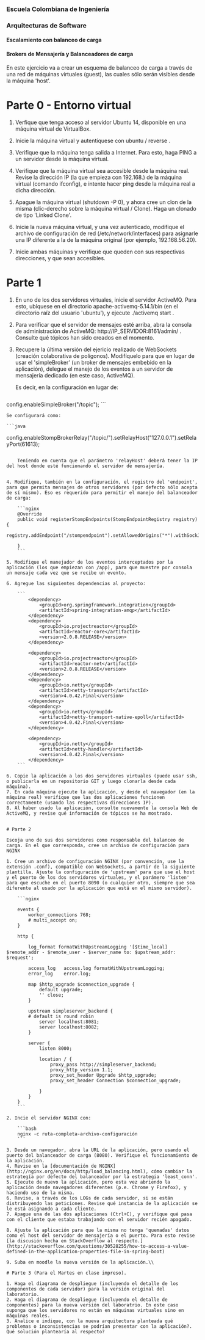 ### Escuela Colombiana de Ingeniería
### Arquitecturas de Software

#### Escalamiento con balanceo de carga 
#### Brokers de Mensajería y Balanceadores de carga

En este ejercicio va a crear un esquema de balanceo de carga a través de una red de máquinas virtuales (guest), las cuales sólo serán visibles desde la máquina 'host'.

# Parte 0 - Entorno virtual

1. Verfique que tenga acceso al servidor Ubuntu 14, disponible en una máquina virtual de VirtualBox.

2. Inicie la máquina virtual y autentíquese con   ubuntu / reverse .
3. Verifique que la máquina tenga salida a Internet. Para esto, haga PING a un servidor desde la máquina virtual.
4. Verifique que la máquina virtual sea accesible desde la máquina real. Revise la dirección IP (la que empieza con 192.168.) de la máquina virtual (comando ifconfig), e intente hacer ping desde la máquina real a dicha dirección.
5. Apague la máquina virtual (shutdown -P 0), y ahora cree un clon de la misma (clic-derecho sobre la máquina virtual  / Clone). Haga un clonado de tipo 'Linked Clone'.
6. Inicie la nueva máquina virtual, y una vez autenticado, modifique el archivo de configuración de red (/etc/network/interfaces) para asignarle una IP diferente a la de la máquina original (por ejemplo, 192.168.56.20).
7. Inicie ambas máquinas y verifique que queden con sus respectivas direcciones, y que sean accesibles.

# Parte 1

1. En uno de los dos servidores virtuales, inicie el servidor ActiveMQ. Para esto, ubíquese en el directorio apache-activemq-5.14.1/bin (en el directorio raíz del usuario 'ubuntu'), y ejecute ./activemq start .
2. Para verificar que el servidor de mensajes esté arriba, abra la consola de administración de ActiveMQ: http://IP_SERVIDOR:8161/admin/ . Consulte qué tópicos han sido creados en el momento.


3. Recupere la última versión del ejericio realizado de WebSockets (creación colaborativa de polígonos). Modifíquelo para que en lugar de usar el 'simpleBroker' (un broker de mensajes embebido en la aplicación), delegue el manejo de los eventos a un servidor de mensajería dedicado (en este caso, ActiveMQ).

	Es decir, en la configuración en lugar de:
	
	```java
config.enableSimpleBroker("/topic");
	```
	
	Se configurará como:

	```java
config.enableStompBrokerRelay("/topic/").setRelayHost("127.0.0.1").setRelayPort(61613);
```

	Teniendo en cuenta que el parámetro 'relayHost' deberá tener la IP del host donde esté funcionando el servidor de mensajería.
	

4. Modifique, también en la configuración, el registro del 'endpoint', para que permita mensajes de otros servidores (por defecto sólo acepta de sí mismo). Eso es requerido para permitir el manejo del balanceador de carga:

	```nginx
    @Override
    public void registerStompEndpoints(StompEndpointRegistry registry) {
        registry.addEndpoint("/stompendpoint").setAllowedOrigins("*").withSockJS();
        
    }
	```

5. Modifique el manejador de los eventos interceptados por la aplicación (los que empiezan con /app), para que muestre por consola un mensaje cada vez que se recibe un evento.

6. Agregue las siguientes dependencias al proyecto:

	```
        <dependency>
            <groupId>org.springframework.integration</groupId>
            <artifactId>spring-integration-amqp</artifactId>            
        </dependency>
        <dependency>
            <groupId>io.projectreactor</groupId>
            <artifactId>reactor-core</artifactId>
            <version>2.0.8.RELEASE</version>
        </dependency>    

        <dependency>
            <groupId>io.projectreactor</groupId>
            <artifactId>reactor-net</artifactId>
            <version>2.0.8.RELEASE</version>
        </dependency>    
        <dependency>
            <groupId>io.netty</groupId>
            <artifactId>netty-transport</artifactId>
            <version>4.0.42.Final</version>
        </dependency>                                
        <dependency>
            <groupId>io.netty</groupId>
            <artifactId>netty-transport-native-epoll</artifactId>
            <version>4.0.42.Final</version>
        </dependency>                                

        <dependency>
            <groupId>io.netty</groupId>
            <artifactId>netty-handler</artifactId>
            <version>4.0.42.Final</version>
        </dependency>
	```

6. Copie la aplicación a los dos servidores virtuales (puede usar ssh, o publicarla en un repositorio GIT y luego clonarla desde cada máquina).
7. En cada máquina ejecute la aplicación, y desde el navegador (en la máquina real) verifique que las dos aplicaciones funcionen correctamente (usando las respectivas direcciones IP).
8. Al haber usado la aplicación, consulte nuevamente la consola Web de ActiveMQ, y revise qué información de tópicos se ha mostrado.


# Parte 2

Escoja uno de sus dos servidores como responsable del balanceo de carga. En el que corresponda, cree un archivo de configuración para NGINX

1. Cree un archivo de configuración NGINX (por convención, use la extensión .conf), compatible con WebSockets, a partir de la siguiente plantilla. Ajuste la configuración de 'upstream' para que use el host y el puerto de los dos servidores virtuales, y el parámero 'listen' para que escuche en el puerto 8090 (o cualquier otro, siempre que sea diferente al usado por la aplicación que está en el mismo servidor).

	```nginx
	
	events {
	    worker_connections 768;
	    # multi_accept on;
	}
	 
	http {
	 
	    log_format formatWithUpstreamLogging '[$time_local] $remote_addr - $remote_user - $server_name to: $upstream_addr: $request';
	 
	    access_log   access.log formatWithUpstreamLogging;
	    error_log    error.log;
	
	    map $http_upgrade $connection_upgrade {
	        default upgrade;
	        '' close;
	    } 
	
	    upstream simpleserver_backend {
	    # default is round robin
	        server localhost:8081;
	        server localhost:8082;
	    }
	 
	    server {
	        listen 8000;
	 
	        location / {
	            proxy_pass http://simpleserver_backend;
		    	proxy_http_version 1.1;
	            proxy_set_header Upgrade $http_upgrade;
	            proxy_set_header Connection $connection_upgrade;
	
	        }
	    }
	}
	```

2. Incie el servidor NGINX con:

	```bash
	nginx -c ruta-completa-archivo-configuración
	```

3. Desde un navegador, abra la URL de la aplicación, pero usando el puerto del balanceador de carga (8080). Verifique el funcionamiento de la aplicación.
4. Revise en la [documentación de NGINX](http://nginx.org/en/docs/http/load_balancing.html), cómo cambiar la estrategía por defecto del balanceador por la estrategia 'least_conn'.
5. Ejecute de nuevo la aplicación, pero esta vez abriendo la aplicación desde navegadores diferentes (p.e. Chrome y Firefox), y haciendo uso de la misma.
6. Revise, a través de los LOGs de cada servidor, si se están distribuyendo las peticiones. Revise qué instancia de la aplicación se le está asignando a cada cliente.
7. Apague una de las dos aplicaciones (Ctrl+C), y verifique qué pasa con el cliente que estaba trabajando con el servidor recién apagado.

8. Ajuste la aplicación para que la misma no tenga 'quemadas' datos como el host del servidor de mensajería o el puerto. Para esto revise [la discusión hecha en StackOverflow al respecto.](http://stackoverflow.com/questions/30528255/how-to-access-a-value-defined-in-the-application-properties-file-in-spring-boot)

9. Suba en moodle la nueva versión de la aplicación.\\

# Parte 3 (Para el Martes en clase impreso).

1. Haga el diagrama de despliegue (incluyendo el detalle de los componentes de cada servidor) para la versión original del laboratorio.
2. Haga el diagrama de despliegue (incluyendo el detalle de componentes) para la nueva versión del laboratrio. En este caso suponga que los servidores no están en máquinas virtuales sino en máquinas reales.
3. Analice e indique, con la nueva arquitectura planteada qué problemas o inconsistencias se podrían presentar con la aplicación?. Qué solución plantearía al respecto?